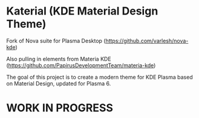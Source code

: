# Katerial (KDE Material Design Theme)
Fork of Nova suite for Plasma Desktop (https://github.com/varlesh/nova-kde)

Also pulling in elements from Materia KDE (https://github.com/PapirusDevelopmentTeam/materia-kde)


The goal of this project is to create a modern theme for KDE Plasma based on Material Design, updated for Plasma 6. 

# WORK IN PROGRESS
